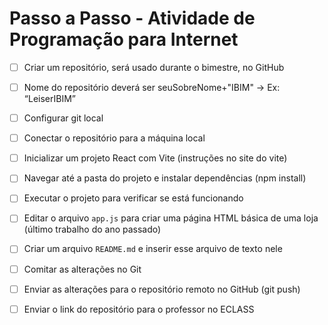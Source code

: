 # Passo a Passo - Atividade de Programação para Internet  

- [ ] Criar um repositório, será usado durante o bimestre, no GitHub  

- [ ] Nome do repositório deverá ser seuSobreNome+"IBIM" -> Ex: “LeiserIBIM”

- [ ] Configurar git local 
- [ ] Conectar o repositório para a máquina local  
- [ ] Inicializar um projeto React com Vite  (instruções no site do vite)
- [ ] Navegar até a pasta do projeto e instalar dependências (npm install)  
- [ ] Executar o projeto para verificar se está funcionando  
- [ ] Editar o arquivo `app.js` para criar uma página HTML básica de uma loja (último trabalho do ano passado)  
- [ ] Criar um arquivo `README.md` e inserir esse arquivo de texto nele
- [ ] Comitar as alterações no Git  
- [ ] Enviar as alterações para o repositório remoto no GitHub  (git push)
- [ ] Enviar o link do repositório para o professor no ECLASS 